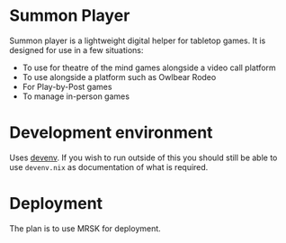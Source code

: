 # Summon Player

Summon player is a lightweight digital helper for tabletop games. It is designed
for use in a few situations:
- To use for theatre of the mind games alongside a video call platform
- To use alongside a platform such as Owlbear Rodeo
- For Play-by-Post games
- To manage in-person games

# Development environment

Uses [devenv](https://devenv.sh). If you wish to run outside of this you should
still be able to use `devenv.nix` as documentation of what is required.

# Deployment

The plan is to use MRSK for deployment.

